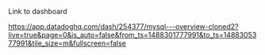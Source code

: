 Link to dashboard

https://app.datadoghq.com/dash/254377/mysql---overview-cloned2?live=true&page=0&is_auto=false&from_ts=1488301777991&to_ts=1488305377991&tile_size=m&fullscreen=false
